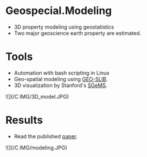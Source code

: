# Geospecial.Modeling

* 3D property modeling using geostatistics
* Two major geoscience earth property are estimated.

# Tools
* Automation with bash scripting in Linux
* Geo-spatial modeling using [GEO-SLIB](http://www.gslib.com/).
* 3D visualization by Stanford's [SGeMS](http://sgems.sourceforge.net/).

![](/C IMG/3D_model.JPG)

# Results
* Read the published [paper](https://www.sciencedirect.com/science/article/pii/S0920410515000236).

![](/C IMG/modeling.JPG)
